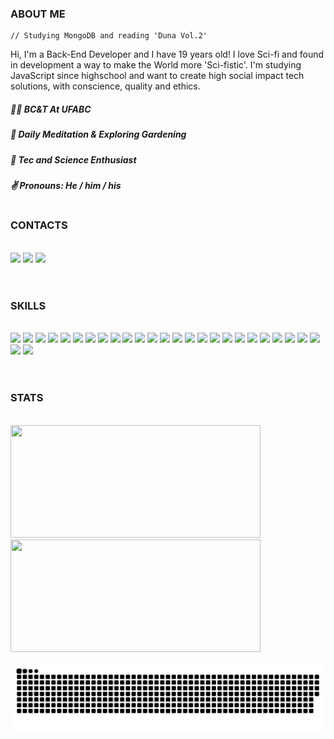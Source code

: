 ### ABOUT ME
```
// Studying MongoDB and reading 'Duna Vol.2'
```
Hi, I'm a Back-End Developer and I have 19 years old! I love Sci-fi and found in development a way to make the World more 'Sci-fistic'. I'm studying JavaScript since highschool and want to create high social impact tech solutions, with conscience, quality and ethics. 

##### :man_technologist: BC&T At UFABC
##### :seedling: Daily Meditation & Exploring Gardening
##### :satellite: Tec and Science Enthusiast
##### :v: Pronouns:  He / him / his

#

### CONTACTS

</br>
<div style="display: inline_block">
<a href="mailto:juceneon@gmail.com" target="_blank"><img src="https://img.shields.io/badge/email-0078D4?style=for-the-badge&logo=gmail&logoColor=fff&logoWidth=20"/></a>
<a href="https://www.linkedin.com/in/juceliobrandao/" target="_blank"><img src="https://img.shields.io/badge/linkedin-0A66C2?style=for-the-badge&logo=linkedin&logoColor=fff&logoWidth=20"/></a>
<a href="https://stackoverflow.com/users/16226053/" target="_blank"><img src="https://img.shields.io/badge/stackoverflow-F48024?style=for-the-badge&logo=stackoverflow&logoColor=fff&logoWidth=20"/></a>  
</div>
</br>

#

### SKILLS

</br>
<div style="display: inline_block">
  <img src="https://img.shields.io/badge/bash-4EAA25?style=for-the-badge&logo=gnubash&logoColor=fff&logoWidth=20"/>
  <img src="https://img.shields.io/badge/chai-A30701?style=for-the-badge&logo=chai&logoColor=fff&logoWidth=20"/>
  <img src="https://img.shields.io/badge/css3-1572B6?style=for-the-badge&logo=css3&logoColor=fff&logoWidth=20"/>
  <img src="https://img.shields.io/badge/docker-2496ED?style=for-the-badge&logo=docker&logoColor=fff&logoWidth=20"/>
  <img src="https://img.shields.io/badge/eslint-4B32C3?style=for-the-badge&logo=eslint&logoColor=fff&logoWidth=20"/>
  <img src="https://img.shields.io/badge/express-1c1c1c?style=for-the-badge&logo=express&logoColor=fff&logoWidth=20"/>
  <img src="https://img.shields.io/badge/git-F05032?style=for-the-badge&logo=git&logoColor=fff&logoWidth=20"/>
  <img src="https://img.shields.io/badge/github-1c1c1c?style=for-the-badge&logo=github&logoColor=fff&logoWidth=20"/>
  <img src="https://img.shields.io/badge/heroku-430098?style=for-the-badge&logo=heroku&logoColor=fff&logoWidth=20"/>
  <img src="https://img.shields.io/badge/html5-E34F26?style=for-the-badge&logo=html5&logoColor=fff&logoWidth=20"/>
  <img src="https://img.shields.io/badge/javascript-F7DF1E?style=for-the-badge&logo=javascript&logoColor=fff&logoWidth=20"/>
  <img src="https://img.shields.io/badge/jest-C21325?style=for-the-badge&logo=jest&logoColor=fff&logoWidth=20"/>
  <img src="https://img.shields.io/badge/jwt-1c1c1c?style=for-the-badge&logo=jsonwebtokens&logoColor=fff&logoWidth=20"/>
  <img src="https://img.shields.io/badge/mysql-4479A1?style=for-the-badge&logo=mysql&logoColor=fff&logoWidth=20"/>
  <img src="https://img.shields.io/badge/mongodb-4DB33D?style=for-the-badge&logo=mongodb&logoColor=fff&logoWidth=20"/>
  <img src="https://img.shields.io/badge/mocha-8D6748?style=for-the-badge&logo=mocha&logoColor=fff&logoWidth=20"/>
  <img src="https://img.shields.io/badge/pandas-purple?style=for-the-badge&logo=pandas&logoColor=fff&logoWidth=20"/>
  <img src="https://img.shields.io/badge/python-blue?style=for-the-badge&logo=python&logoColor=fff&logoWidth=20"/>
  <img src="https://img.shields.io/badge/node.js-339933?style=for-the-badge&logo=nodedotjs&logoColor=fff&logoWidth=20"/>
  <img src="https://img.shields.io/badge/npm-CB3837?style=for-the-badge&logo=npm&logoColor=fff&logoWidth=20"/>
  <img src="https://img.shields.io/badge/react-61DAFB?style=for-the-badge&logo=react&logoColor=fff&logoWidth=20"/>
  <img src="https://img.shields.io/badge/react router-CA4245?style=for-the-badge&logo=reactrouter&logoColor=fff&logoWidth=20"/>
  <img src="https://img.shields.io/badge/rtl-E33332?style=for-the-badge&logo=testinglibrary&logoColor=fff&logoWidth=20"/>
  <img src="https://img.shields.io/badge/redux toolkit-764ABC?style=for-the-badge&logo=redux&logoColor=fff&logoWidth=20"/>
  <img src="https://img.shields.io/badge/sequelize-52B0E7?style=for-the-badge&logo=sequelize&logoColor=fff&logoWidth=20"/>
  <img src="https://img.shields.io/badge/stylelint-1c1c1c?style=for-the-badge&logo=stylelint&logoColor=fff&logoWidth=20"/>
  <img src="https://img.shields.io/badge/typescript-3178C6?style=for-the-badge&logo=typescript&logoColor=fff&logoWidth=20"/>
</div>
</br>

#

### STATS

</br>

<a href="https://github.com/juujb">
   <img width="400px" height="180em" src="https://github-readme-stats.vercel.app/api?username=juujb&show_icons=true&theme=dracula&include_all_commits=true&count_private=true"/>
   <img width="400px" height="180em" src="https://github-readme-stats.vercel.app/api/top-langs/?username=juujb&layout=compact&langs_count=16&theme=dracula"/>
  </a>

![Snake animation](https://github.com/juujb/juujb/blob/output/github-contribution-grid-snake.svg)
 
